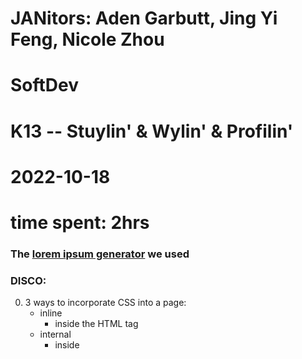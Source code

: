 # JANitors: Aden Garbutt, Jing Yi Feng, Nicole Zhou
# SoftDev
# K13 -- Stuylin' & Wylin' & Profilin'
# 2022-10-18
# time spent: 2hrs

### The [lorem ipsum generator](https://stuycs-ipsum.williamvongphanith.com/) we used

### DISCO:
0. 3 ways to incorporate CSS into a page:
    - inline
        - inside the HTML tag
    - internal
        - inside <style> tag in HTML file
    - external
        - through .css file
1. <div> group things together
2. Using class: "<h2 class="new_chapter">...</h2>" --> .new_chapter{css code}
3. Using id: "<div id="main_content">...</div>" --> #main_content{css code}
4. class can be used for multiple elements while id can only be used for one.
5. internal styling should be inside "<head></head>"
6. selector is whatever tag you are choosing to style
7. "<link rel="stylesheet" href="mimic.css">" connects the html file to the css file.
8. href refers to hypertext reference.

### QCC:
0. Difference between padding, border, and margin?
1. When is it more ideal to use inline vs internal vs external ?